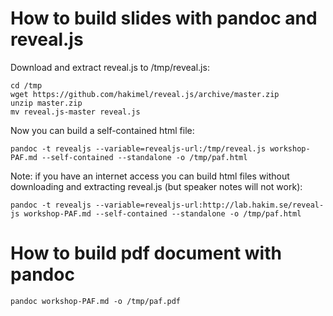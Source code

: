 # How to build slides with pandoc and reveal.js

Download and extract reveal.js to /tmp/reveal.js:

```
cd /tmp
wget https://github.com/hakimel/reveal.js/archive/master.zip
unzip master.zip
mv reveal.js-master reveal.js
```

Now you can build a self-contained html file:

```
pandoc -t revealjs --variable=revealjs-url:/tmp/reveal.js workshop-PAF.md --self-contained --standalone -o /tmp/paf.html
```

Note: if you have an internet access you can build html files without downloading and extracting reveal.js  (but speaker notes will not work):

```
pandoc -t revealjs --variable=revealjs-url:http://lab.hakim.se/reveal-js workshop-PAF.md --self-contained --standalone -o /tmp/paf.html
```


# How to build pdf document with pandoc


```
pandoc workshop-PAF.md -o /tmp/paf.pdf
```
